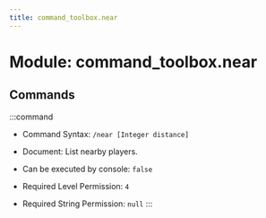 ```yaml
---
title: command_toolbox.near
---
```



# Module: command_toolbox.near

## Commands
:::command
- Command Syntax: `/near [Integer distance]`
- Document:   List nearby players.


- Can be executed by console: `false`
- Required Level Permission: `4`
- Required String Permission: `null`
:::
